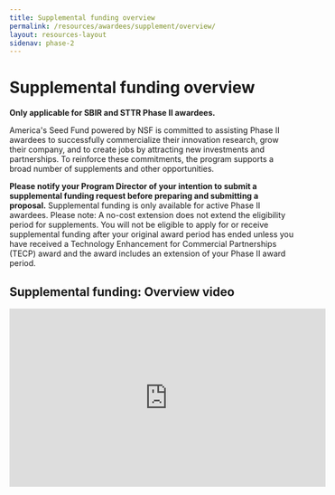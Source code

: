 ```yaml
---
title: Supplemental funding overview
permalink: /resources/awardees/supplement/overview/
layout: resources-layout
sidenav: phase-2
---
```

# Supplemental funding overview


__Only applicable for SBIR and STTR Phase II awardees.__


America's Seed Fund powered by NSF is committed to assisting Phase II awardees to successfully commercialize their innovation research, grow their company, and to create jobs by attracting new investments and partnerships. To reinforce these commitments, the program supports a broad number of supplements and other opportunities.

**Please notify your Program Director of your intention to submit a supplemental funding request before preparing and submitting a proposal.** Supplemental funding is only available for active Phase II awardees. Please note: A no-cost extension does not extend the eligibility period for supplements. You will not be eligible to apply for or receive supplemental funding after your original award period has ended unless you have received a Technology Enhancement for Commercial Partnerships (TECP) award and the award includes an extension of your Phase II award period.

## Supplemental funding: Overview video

<iframe title="Suppleemntal Funding" width="560" height="315" src="https://www.youtube.com/embed/FkfWo5-m_FU" frameborder="0" allowfullscreen></iframe>
